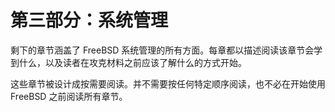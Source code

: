 # 第三部分：系统管理

剩下的章节涵盖了 FreeBSD 系统管理的所有方面。每章都以描述阅读该章节会学到什么，以及读者在攻克材料之前应该了解什么的方式开始。

这些章节被设计成按需要阅读。并不需要按任何特定顺序阅读，也不必在开始使用 FreeBSD 之前阅读所有章节。
